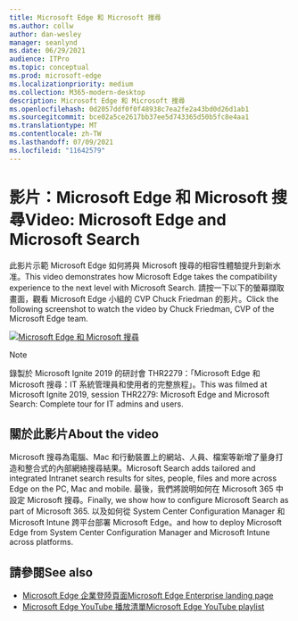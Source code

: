 ```yaml
---
title: Microsoft Edge 和 Microsoft 搜尋
ms.author: collw
author: dan-wesley
manager: seanlynd
ms.date: 06/29/2021
audience: ITPro
ms.topic: conceptual
ms.prod: microsoft-edge
ms.localizationpriority: medium
ms.collection: M365-modern-desktop
description: Microsoft Edge 和 Microsoft 搜尋
ms.openlocfilehash: 0d2057ddf0f0f48938c7ea2fe2a43bd0d26d1ab1
ms.sourcegitcommit: bce02a5ce2617bb37ee5d743365d50b5fc8e4aa1
ms.translationtype: MT
ms.contentlocale: zh-TW
ms.lasthandoff: 07/09/2021
ms.locfileid: "11642579"
---
```

# <a name="video-microsoft-edge-and-microsoft-search"></a><span data-ttu-id="69c10-103">影片：Microsoft Edge 和 Microsoft 搜尋</span><span class="sxs-lookup"><span data-stu-id="69c10-103">Video: Microsoft Edge and Microsoft Search</span></span>

<span data-ttu-id="69c10-104">此影片示範 Microsoft Edge 如何將與 Microsoft 搜尋的相容性體驗提升到新水准。</span><span class="sxs-lookup"><span data-stu-id="69c10-104">This video demonstrates how Microsoft Edge takes the compatibility experience to the next level with Microsoft Search.</span></span> <span data-ttu-id="69c10-105">請按一下以下的螢幕擷取畫面，觀看 Microsoft Edge 小組的 CVP Chuck Friedman 的影片。</span><span class="sxs-lookup"><span data-stu-id="69c10-105">Click the following screenshot to watch the video by Chuck Friedman, CVP of the Microsoft Edge team.</span></span>

[![Microsoft Edge 和 Microsoft 搜尋](https://res.cloudinary.com/marcomontalbano/image/upload/v1592253564/video_to_markdown/images/youtube--7LfNqmJkeTM-c05b58ac6eb4c4700831b2b3070cd403.jpg)](http://www.youtube.com/watch?v=7LfNqmJkeTM "Microsoft Edge and Microsoft Search")

> [!NOTE]
> <span data-ttu-id="69c10-107">錄製於 Microsoft Ignite 2019 的研討會 THR2279：「Microsoft Edge 和 Microsoft 搜尋：IT 系統管理員和使用者的完整旅程」。</span><span class="sxs-lookup"><span data-stu-id="69c10-107">This was filmed at Microsoft Ignite 2019, session THR2279: Microsoft Edge and Microsoft Search: Complete tour for IT admins and users.</span></span>

## <a name="about-the-video"></a><span data-ttu-id="69c10-108">關於此影片</span><span class="sxs-lookup"><span data-stu-id="69c10-108">About the video</span></span>

<span data-ttu-id="69c10-109">Microsoft 搜尋為電腦、Mac 和行動裝置上的網站、人員、檔案等新增了量身打造和整合式的內部網絡搜尋結果。</span><span class="sxs-lookup"><span data-stu-id="69c10-109">Microsoft Search adds tailored and integrated Intranet search results for sites, people, files and more across Edge on the PC, Mac and mobile.</span></span> <span data-ttu-id="69c10-110">最後，我們將說明如何在 Microsoft 365 中設定 Microsoft 搜尋。</span><span class="sxs-lookup"><span data-stu-id="69c10-110">Finally, we show how to configure Microsoft Search as part of Microsoft 365.</span></span> <span data-ttu-id="69c10-111">以及如何從 System Center Configuration Manager 和 Microsoft Intune 跨平台部署 Microsoft Edge。</span><span class="sxs-lookup"><span data-stu-id="69c10-111">and how to deploy Microsoft Edge from System Center Configuration Manager and Microsoft Intune across platforms.</span></span>

## <a name="see-also"></a><span data-ttu-id="69c10-112">請參閱</span><span class="sxs-lookup"><span data-stu-id="69c10-112">See also</span></span>

- [<span data-ttu-id="69c10-113">Microsoft Edge 企業登陸頁面</span><span class="sxs-lookup"><span data-stu-id="69c10-113">Microsoft Edge Enterprise landing page</span></span>](https://aka.ms/EdgeEnterprise)
- [<span data-ttu-id="69c10-114">Microsoft Edge YouTube 播放清單</span><span class="sxs-lookup"><span data-stu-id="69c10-114">Microsoft Edge YouTube playlist</span></span>](https://www.youtube.com/playlist?list=PLXtHYVsvn_b-uXh1tMeYpT-0iD8tD3tFy)
